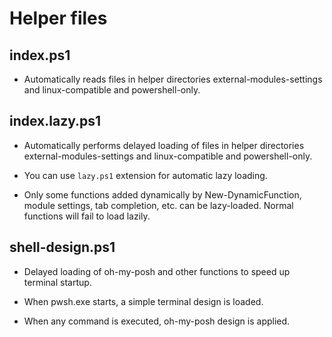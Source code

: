 # Helper files

## index.ps1

- Automatically reads files in helper directories external-modules-settings and
  linux-compatible and powershell-only.

## index.lazy.ps1

- Automatically performs delayed loading of files in helper directories
  external-modules-settings and linux-compatible and powershell-only.

- You can use `lazy.ps1` extension for automatic lazy loading.

- Only some functions added dynamically by New-DynamicFunction, module settings,
  tab completion, etc. can be lazy-loaded. Normal functions will fail to load
  lazily.

## shell-design.ps1

- Delayed loading of oh-my-posh and other functions to speed up terminal
  startup.

- When pwsh.exe starts, a simple terminal design is loaded.

- When any command is executed, oh-my-posh design is applied.
